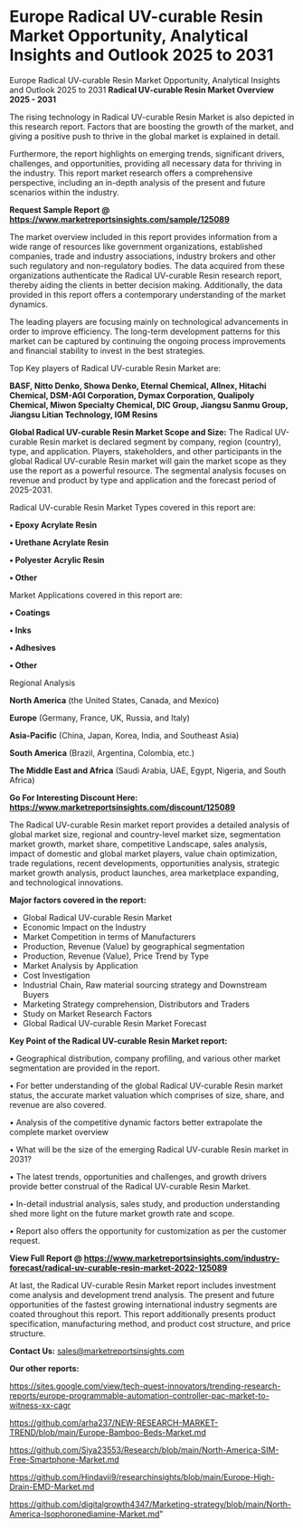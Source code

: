 # Europe Radical UV-curable Resin Market Opportunity, Analytical Insights and Outlook 2025 to 2031
Europe Radical UV-curable Resin Market Opportunity, Analytical Insights and Outlook 2025 to 2031
<Strong> Radical UV-curable Resin Market Overview 2025 - 2031</strong>

The rising technology in Radical UV-curable Resin Market is also depicted in this research report. Factors that are boosting the growth of the market, and giving a positive push to thrive in the global market is explained in detail.

Furthermore, the report highlights on emerging trends, significant drivers, challenges, and opportunities, providing all necessary data for thriving in the industry. This report market research offers a comprehensive perspective, including an in-depth analysis of the present and future scenarios within the industry.

<strong>Request Sample Report @ <a href=https://www.marketreportsinsights.com/sample/125089>https://www.marketreportsinsights.com/sample/125089</a></strong>

The market overview included in this report provides information from a wide range of resources like government organizations, established companies, trade and industry associations, industry brokers and other such regulatory and non-regulatory bodies. The data acquired from these organizations authenticate the Radical UV-curable Resin research report, thereby aiding the clients in better decision making. Additionally, the data provided in this report offers a contemporary understanding of the market dynamics.

The leading players are focusing mainly on technological advancements in order to improve efficiency. The long-term development patterns for this market can be captured by continuing the ongoing process improvements and financial stability to invest in the best strategies.

Top Key players of Radical UV-curable Resin Market are:

<strong>BASF, Nitto Denko, Showa Denko, Eternal Chemical, Allnex, Hitachi Chemical, DSM-AGI Corporation, Dymax Corporation, Qualipoly Chemical, Miwon Specialty Chemical, DIC Group, Jiangsu Sanmu Group, Jiangsu Litian Technology, IGM Resins</strong>

<strong><b>Global Radical UV-curable Resin Market Scope and Size:</b></strong>
The Radical UV-curable Resin market is declared segment by company, region (country), type, and application. Players, stakeholders, and other participants in the global Radical UV-curable Resin market will gain the market scope as they use the report as a powerful resource. The segmental analysis focuses on revenue and product by type and application and the forecast period of 2025-2031.

Radical UV-curable Resin Market Types covered in this report are:

<strong>• Epoxy Acrylate Resin

• Urethane Acrylate Resin

• Polyester Acrylic Resin

• Other</strong>

Market Applications covered in this report are:

<strong>• Coatings

• Inks

• Adhesives

• Other</strong> 

Regional Analysis

<strong>North America</strong> (the United States, Canada, and Mexico)

<strong>Europe</strong> (Germany, France, UK, Russia, and Italy)

<strong>Asia-Pacific</strong> (China, Japan, Korea, India, and Southeast Asia)

<strong>South America</strong> (Brazil, Argentina, Colombia, etc.)

<strong>The Middle East and Africa</strong> (Saudi Arabia, UAE, Egypt, Nigeria, and South Africa)

<strong>Go For Interesting Discount Here: <a href=https://www.marketreportsinsights.com/discount/125089>https://www.marketreportsinsights.com/discount/125089</a></strong>

The Radical UV-curable Resin market report provides a detailed analysis of global market size, regional and country-level market size, segmentation market growth, market share, competitive Landscape, sales analysis, impact of domestic and global market players, value chain optimization, trade regulations, recent developments, opportunities analysis, strategic market growth analysis, product launches, area marketplace expanding, and technological innovations.

<strong><b>Major factors covered in the report:</b></strong>
<ul>
  <li>Global Radical UV-curable Resin Market </li>
  <li>Economic Impact on the Industry</li>
  <li>Market Competition in terms of Manufacturers</li>
  <li>Production, Revenue (Value) by geographical segmentation</li>
  <li>Production, Revenue (Value), Price Trend by Type</li>
  <li>Market Analysis by Application</li>
  <li>Cost Investigation</li>
  <li>Industrial Chain, Raw material sourcing strategy and Downstream Buyers</li>
  <li>Marketing Strategy comprehension, Distributors and Traders</li>
  <li>Study on Market Research Factors</li>
  <li>Global Radical UV-curable Resin Market Forecast</li>
</ul>

<strong><b>Key Point of the Radical UV-curable Resin Market report:</b></strong>

• Geographical distribution, company profiling, and various other market segmentation are provided in the report.

• For better understanding of the global Radical UV-curable Resin market status, the accurate market valuation which comprises of size, share, and revenue are also covered.

• Analysis of the competitive dynamic factors better extrapolate the complete market overview

• What will be the size of the emerging Radical UV-curable Resin market in 2031?

• The latest trends, opportunities and challenges, and growth drivers provide better construal of the Radical UV-curable Resin Market.

• In-detail industrial analysis, sales study, and production understanding shed more light on the future market growth rate and scope.

• Report also offers the opportunity for customization as per the customer request.

<strong><b>View Full Report @ <a href=https://www.marketreportsinsights.com/industry-forecast/radical-uv-curable-resin-market-2022-125089>https://www.marketreportsinsights.com/industry-forecast/radical-uv-curable-resin-market-2022-125089</a></b></strong>


At last, the Radical UV-curable Resin Market report includes investment come analysis and development trend analysis. The present and future opportunities of the fastest growing international industry segments are coated throughout this report. This report additionally presents product specification, manufacturing method, and product cost structure, and price structure.

<strong>Contact Us:</strong>
sales@marketreportsinsights.com

<strong>Our other reports:</strong>

<a href=https://sites.google.com/view/tech-quest-innovators/trending-research-reports/europe-programmable-automation-controller-pac-market-to-witness-xx-cagr>https://sites.google.com/view/tech-quest-innovators/trending-research-reports/europe-programmable-automation-controller-pac-market-to-witness-xx-cagr</a>

<a href=https://github.com/arha237/NEW-RESEARCH-MARKET-TREND/blob/main/Europe-Bamboo-Beds-Market.md>https://github.com/arha237/NEW-RESEARCH-MARKET-TREND/blob/main/Europe-Bamboo-Beds-Market.md</a>

<a href=https://github.com/Siya23553/Research/blob/main/North-America-SIM-Free-Smartphone-Market.md>https://github.com/Siya23553/Research/blob/main/North-America-SIM-Free-Smartphone-Market.md</a>

<a href=https://github.com/Hindavii9/researchinsights/blob/main/Europe-High-Drain-EMD-Market.md>https://github.com/Hindavii9/researchinsights/blob/main/Europe-High-Drain-EMD-Market.md</a>

<a href=https://github.com/digitalgrowth4347/Marketing-strategy/blob/main/North-America-Isophoronediamine-Market.md>https://github.com/digitalgrowth4347/Marketing-strategy/blob/main/North-America-Isophoronediamine-Market.md</a>"
